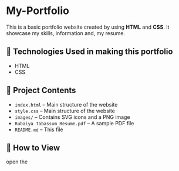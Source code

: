 # My-Portfolio
This is a basic portfolio website created by using **HTML** and **CSS**.
It showcase my skills, information and, my resume.

## 🔧 Technologies Used in making this portfolio

- HTML
- CSS

## 📁 Project Contents

- `index.html` – Main structure of the website
- `style.css` – Main structure of the website
- `images/` – Contains SVG icons and a PNG image
- `Rubaiya Tabassum_Resume.pdf` – A sample PDF file
- `README.md` – This file

## 🚀 How to View

  open the 
